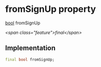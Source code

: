 


# fromSignUp property







[bool](https:api.flutter.dev/flutter/dart-core/bool-class.html) fromSignUp
  
_\<span class="feature"\>final\</span\>_






## Implementation

```dart
final bool fromSignUp;
```







